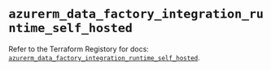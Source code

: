 # `azurerm_data_factory_integration_runtime_self_hosted`

Refer to the Terraform Registory for docs: [`azurerm_data_factory_integration_runtime_self_hosted`](https://registry.terraform.io/providers/hashicorp/azurerm/3.58.0/docs/resources/data_factory_integration_runtime_self_hosted).
